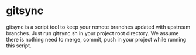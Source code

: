 # gitsync
gitsync is a script tool to keep your remote branches updated with upstream branches. Just run gitsync.sh in your project root directory. We assume there is nothing need to merge, commit, push in your project while running this script.
